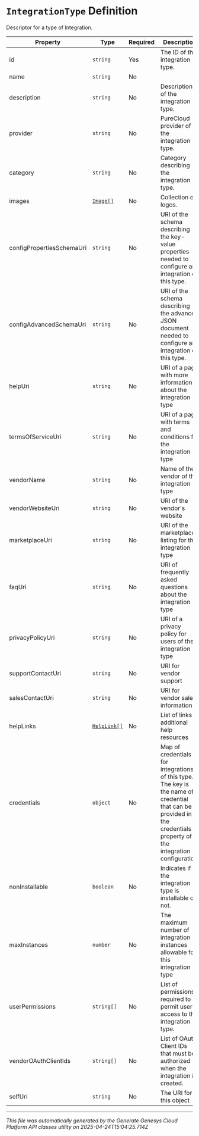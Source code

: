 # `IntegrationType` Definition

Descriptor for a type of Integration.

| Property | Type | Required | Description |
|----------|------|----------|-------------|
| id | `string` | Yes | The ID of the integration type. |
| name | `string` | No |  |
| description | `string` | No | Description of the integration type. |
| provider | `string` | No | PureCloud provider of the integration type. |
| category | `string` | No | Category describing the integration type. |
| images | [`Image[]`](image-definition.md) | No | Collection of logos. |
| configPropertiesSchemaUri | `string` | No | URI of the schema describing the key-value properties needed to configure an integration of this type. |
| configAdvancedSchemaUri | `string` | No | URI of the schema describing the advanced JSON document needed to configure an integration of this type. |
| helpUri | `string` | No | URI of a page with more information about the integration type |
| termsOfServiceUri | `string` | No | URI of a page with terms and conditions for the integration type |
| vendorName | `string` | No | Name of the vendor of this integration type |
| vendorWebsiteUri | `string` | No | URI of the vendor's website |
| marketplaceUri | `string` | No | URI of the marketplace listing for this integration type |
| faqUri | `string` | No | URI of frequently asked questions about the integration type |
| privacyPolicyUri | `string` | No | URI of a privacy policy for users of the integration type |
| supportContactUri | `string` | No | URI for vendor support |
| salesContactUri | `string` | No | URI for vendor sales information |
| helpLinks | [`HelpLink[]`](helplink-definition.md) | No | List of links to additional help resources |
| credentials | `object` | No | Map of credentials for integrations of this type. The key is the name of a credential that can be provided in the credentials property of the integration configuration. |
| nonInstallable | `boolean` | No | Indicates if the integration type is installable or not. |
| maxInstances | `number` | No | The maximum number of integration instances allowable for this integration type |
| userPermissions | `string[]` | No | List of permissions required to permit user access to the integration type. |
| vendorOAuthClientIds | `string[]` | No | List of OAuth Client IDs that must be authorized when the integration is created. |
| selfUri | `string` | No | The URI for this object |

---

*This file was automatically generated by the Generate Genesys Cloud Platform API classes utility on 2025-04-24T15:04:25.714Z*